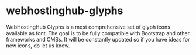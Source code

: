 webhostinghub-glyphs
====================

WebHostingHub Glyphs is a most comprehensive set of glyph icons available as font. The goal is to be fully compatible with Bootstrap and other frameworks and CMSs. It will be constantly updated so if you have ideas for new icons, do let us know.